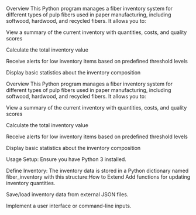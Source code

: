Overview
This Python program manages a fiber inventory system for different types of pulp fibers used in paper manufacturing, including softwood, hardwood, and recycled fibers. It allows you to:

View a summary of the current inventory with quantities, costs, and quality scores

Calculate the total inventory value

Receive alerts for low inventory items based on predefined threshold levels

Display basic statistics about the inventory composition


Overview
This Python program manages a fiber inventory system for different types of pulp fibers used in paper manufacturing, including softwood, hardwood, and recycled fibers. It allows you to:

View a summary of the current inventory with quantities, costs, and quality scores

Calculate the total inventory value

Receive alerts for low inventory items based on predefined threshold levels

Display basic statistics about the inventory composition

Usage
Setup: Ensure you have Python 3 installed.

Define Inventory: The inventory data is stored in a Python dictionary named fiber_inventory with this structure:How to Extend
Add functions for updating inventory quantities.

Save/load inventory data from external JSON files.

Implement a user interface or command-line inputs.



